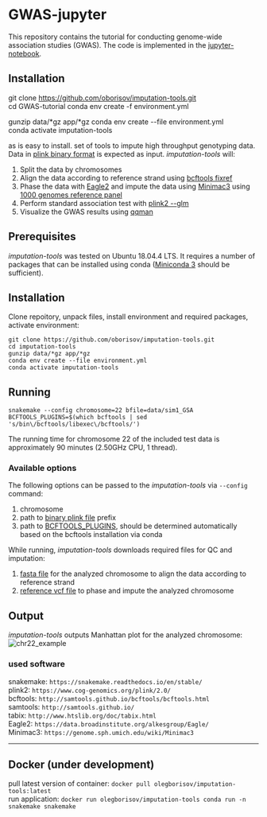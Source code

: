# GWAS-jupyter

This repository contains the tutorial for conducting genome-wide association studies (GWAS). The code is implemented in the [jupyter-notebook](https://jupyter.org/).

## Installation
git clone https://github.com/oborisov/imputation-tools.git  
cd GWAS-tutorial
conda env create -f environment.yml

gunzip data/*gz app/*gz
conda env create --file environment.yml  
conda activate imputation-tools

 as is easy to install.
 set of tools to impute high throughput genotyping data. Data in [plink binary format](https://www.cog-genomics.org/plink/1.9/formats#bed) is expected as input. *imputation-tools* will:
1. Split the data by chromosomes
2. Align the data according to reference strand using [bcftools fixref](https://samtools.github.io/bcftools/howtos/plugin.fixref.html)
3. Phase the data with [Eagle2](https://data.broadinstitute.org/alkesgroup/Eagle/) and impute the data using [Minimac3](https://genome.sph.umich.edu/wiki/Minimac3) using [1000 genomes reference panel](https://data.broadinstitute.org/alkesgroup/Eagle/#x1-300005.3)
4. Perform standard association test with [plink2 --glm](https://www.cog-genomics.org/plink/2.0/assoc#glm)
5. Visualize the GWAS results using [qqman](https://cran.r-project.org/web/packages/qqman/index.html)

## Prerequisites
*imputation-tools* was tested on Ubuntu 18.04.4 LTS. It requires a number of packages that can be installed using conda ([Miniconda 3](https://docs.conda.io/en/latest/miniconda.html) should be sufficient).  

## Installation
Clone repoitory, unpack files, install environment and required packages, activate environment:
```
git clone https://github.com/oborisov/imputation-tools.git  
cd imputation-tools
gunzip data/*gz app/*gz
conda env create --file environment.yml  
conda activate imputation-tools
```

## Running
```
snakemake --config chromosome=22 bfile=data/sim1_GSA BCFTOOLS_PLUGINS=$(which bcftools | sed 's/bin\/bcftools/libexec\/bcftools/')
```
The running time for chromosome 22 of the included test data is approximately 90 minutes (2.50GHz CPU, 1 thread).  

### Available options
The following options can be passed to the *imputation-tools* via `--config` command:  
1. chromosome
2. path to [binary plink file](https://samtools.github.io/bcftools/howtos/plugin.fixref.html) prefix
3. path to [BCFTOOLS_PLUGINS](https://samtools.github.io/bcftools/howtos/plugins.html), should be determined automatically based on the bcftools installation via conda

While running, *imputation-tools* downloads required files for QC and imputation:
1. [fasta file](http://hgdownload.cse.ucsc.edu/goldenpath/hg19/chromosomes/) for the analyzed chromosome to align the data according to reference strand  
2. [reference vcf file](ftp://ftp.1000genomes.ebi.ac.uk/vol1/ftp/release/20130502/) to phase and impute the analyzed chromosome  

## Output
*imputation-tools* outputs Manhattan plot for the analyzed chromosome:
![chr22_example](data/chr22.jpeg)

### used software
snakemake: ```https://snakemake.readthedocs.io/en/stable/```  
plink2: ```https://www.cog-genomics.org/plink/2.0/```  
bcftools: ```http://samtools.github.io/bcftools/bcftools.html```  
samtools: ```http://samtools.github.io/```  
tabix: ```http://www.htslib.org/doc/tabix.html```  
Eagle2: ```https://data.broadinstitute.org/alkesgroup/Eagle/```  
Minimac3: ```https://genome.sph.umich.edu/wiki/Minimac3```  

---
## Docker (under development)
pull latest version of container: ```docker pull olegborisov/imputation-tools:latest```  
run application: ```docker run olegborisov/imputation-tools conda run -n snakemake snakemake```
